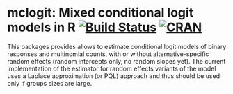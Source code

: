 
# mclogit: Mixed conditional logit models in R [![Build Status](https://travis-ci.org/melff/mclogit.svg?branch=master)](https://travis-ci.org/melff/mclogit) [![CRAN](http://www.r-pkg.org/badges/version/mclogit)](http://cran.rstudio.com/package=mclogit)


This packages provides allows to estimate conditional logit models of binary responses and multinomial counts, with or without alternative-specific random effects (random intercepts only, no random slopes yet). The current implementation of the estimator for random effects variants of the model uses a Laplace approximation (or PQL) approach and thus should be used only if groups sizes are large.
